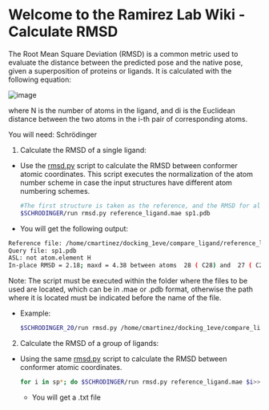 # Welcome to the Ramirez Lab Wiki - Calculate RMSD

The Root Mean Square Deviation (RMSD) is a common metric used to evaluate the distance between the predicted pose and the native pose, given a superposition of proteins or ligands. It is calculated with the following equation:

![image]()

where N is the number of atoms in the ligand, and di is the Euclidean distance between the two atoms in the i-th pair of corresponding atoms.

You will need: Schrödinger

1. Calculate the RMSD of a single ligand:

- Use the [rmsd.py](https://www.schrodinger.com/sites/default/files/s3/mkt/Documentation/current/docs/Documentation.htm#program_utility_usage/rmsd.html?TocPath=Command%2520References%257CProgram%252C%2520Script%252C%2520and%2520Utility%2520Usage%257C_____353) script to calculate the RMSD between conformer atomic coordinates. This script executes the normalization of the atom number scheme in case the input structures have different atom numbering schemes.


  ```bash
  #The first structure is taken as the reference, and the RMSD for all structures in the second position is calculate.
  $SCHRODINGER/run rmsd.py reference_ligand.mae sp1.pdb
  ```

- You will get the following output:


 ```bash
Reference file: /home/cmartinez/docking_1eve/compare_ligand/reference_ligand.mae
Query file: sp1.pdb
ASL: not atom.element H
In-place RMSD = 2.18; maxd = 4.38 between atoms  28 ( C28) and  27 ( C23); atoms ASL: not atom.element H
  ```


Note: The script must be executed within the folder where the files to be used are located, which can be in .mae or .pdb format, otherwise the path where it is located must be indicated before the name of the file.
- Example:


  ```bash
  $SCHRODINGER_20/run rmsd.py /home/cmartinez/docking_1eve/compare_ligand/reference_ligand.mae /home/cmartinez/docking_1eve/compare_ligand/sp1.pdb
  ```


2. Calculate the RMSD of a group of ligands:
- Using the same [rmsd.py](https://www.schrodinger.com/sites/default/files/s3/mkt/Documentation/current/docs/Documentation.htm#program_utility_usage/rmsd.html?TocPath=Command%2520References%257CProgram%252C%2520Script%252C%2520and%2520Utility%2520Usage%257C_____353) script to calculate the RMSD between conformer atomic coordinates.


  ```bash
  for i in sp*; do $SCHRODINGER/run rmsd.py reference_ligand.mae $i>> RMSD_SP.txt;done
  ```
  - You will get a .txt file
